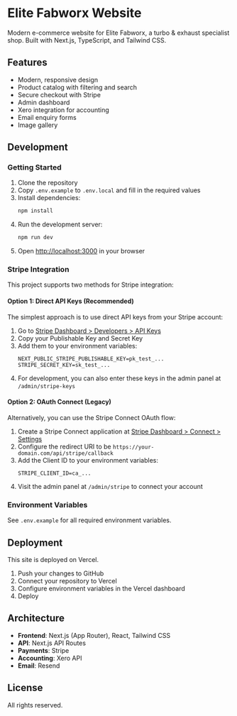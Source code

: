 # Elite Fabworx Website

Modern e-commerce website for Elite Fabworx, a turbo & exhaust specialist shop. Built with Next.js, TypeScript, and Tailwind CSS.

## Features

- Modern, responsive design
- Product catalog with filtering and search
- Secure checkout with Stripe
- Admin dashboard
- Xero integration for accounting
- Email enquiry forms
- Image gallery

## Development

### Getting Started

1. Clone the repository
2. Copy `.env.example` to `.env.local` and fill in the required values
3. Install dependencies:
   ```bash
   npm install
   ```
4. Run the development server:
   ```bash
   npm run dev
   ```
5. Open [http://localhost:3000](http://localhost:3000) in your browser

### Stripe Integration

This project supports two methods for Stripe integration:

#### Option 1: Direct API Keys (Recommended)

The simplest approach is to use direct API keys from your Stripe account:

1. Go to [Stripe Dashboard > Developers > API Keys](https://dashboard.stripe.com/apikeys)
2. Copy your Publishable Key and Secret Key
3. Add them to your environment variables:
   ```
   NEXT_PUBLIC_STRIPE_PUBLISHABLE_KEY=pk_test_...
   STRIPE_SECRET_KEY=sk_test_...
   ```
4. For development, you can also enter these keys in the admin panel at `/admin/stripe-keys`

#### Option 2: OAuth Connect (Legacy)

Alternatively, you can use the Stripe Connect OAuth flow:

1. Create a Stripe Connect application at [Stripe Dashboard > Connect > Settings](https://dashboard.stripe.com/settings/connect)
2. Configure the redirect URI to be `https://your-domain.com/api/stripe/callback`
3. Add the Client ID to your environment variables:
   ```
   STRIPE_CLIENT_ID=ca_...
   ```
4. Visit the admin panel at `/admin/stripe` to connect your account

### Environment Variables

See `.env.example` for all required environment variables.

## Deployment

This site is deployed on Vercel.

1. Push your changes to GitHub
2. Connect your repository to Vercel
3. Configure environment variables in the Vercel dashboard
4. Deploy

## Architecture

- **Frontend**: Next.js (App Router), React, Tailwind CSS
- **API**: Next.js API Routes
- **Payments**: Stripe
- **Accounting**: Xero API
- **Email**: Resend

## License

All rights reserved. 